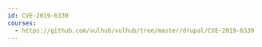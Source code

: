 ```yaml
---
id: CVE-2019-6339
courses:
  - https://github.com/vulhub/vulhub/tree/master/drupal/CVE-2019-6339
---
```

